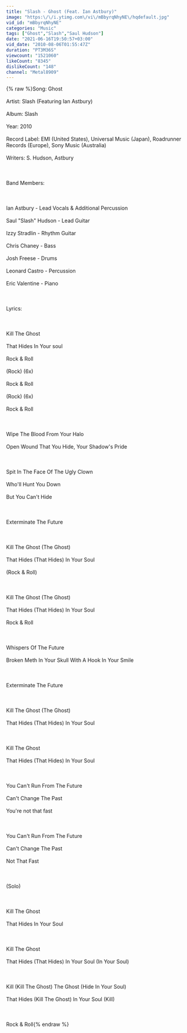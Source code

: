 ```yaml
---
title: "Slash - Ghost (Feat. Ian Astbury)"
image: "https:\/\/i.ytimg.com\/vi\/mBbyrqNhyNE\/hqdefault.jpg"
vid_id: "mBbyrqNhyNE"
categories: "Music"
tags: ["Ghost","Slash","Saul Hudson"]
date: "2021-06-16T19:50:57+03:00"
vid_date: "2010-08-06T01:55:47Z"
duration: "PT3M36S"
viewcount: "1521060"
likeCount: "8345"
dislikeCount: "148"
channel: "Metal8909"
---
```

{% raw %}Song: Ghost<br /><br />Artist: Slash (Featuring Ian Astbury)<br /><br />Album: Slash<br /><br />Year: 2010<br /><br />Record Label: EMI (United States), Universal Music (Japan), Roadrunner Records (Europe), Sony Music (Australia)<br /><br />Writers: S. Hudson, Astbury<br /><br /><br /><br />Band Members:<br /><br /><br /><br />Ian Astbury - Lead Vocals &amp; Additional Percussion<br /><br />Saul &quot;Slash&quot; Hudson - Lead Guitar<br /><br />Izzy Stradlin - Rhythm Guitar<br /><br />Chris Chaney - Bass<br /><br />Josh Freese - Drums<br /><br />Leonard Castro - Percussion<br /><br />Eric Valentine - Piano<br /><br /><br /><br />Lyrics: <br /><br /><br /><br />Kill The Ghost<br /><br />That Hides In Your soul<br /><br />Rock &amp; Roll<br /><br />(Rock) (6x)<br /><br />Rock &amp; Roll<br /><br />(Rock) (6x)<br /><br />Rock &amp; Roll<br /><br /><br /><br />Wipe The Blood From Your Halo<br /><br />Open Wound That You Hide, Your Shadow's Pride<br /><br /><br /><br />Spit In The Face Of The Ugly Clown<br /><br />Who'll Hunt You Down <br /><br />But You Can't Hide<br /><br /><br /><br />Exterminate The Future<br /><br /><br /><br />Kill The Ghost (The Ghost)<br /><br />That Hides (That Hides) In Your Soul<br /><br />(Rock &amp; Roll)<br /><br /><br /><br />Kill The Ghost (The Ghost)<br /><br />That Hides (That Hides) In Your Soul<br /><br />Rock &amp; Roll<br /><br /><br /><br />Whispers Of The Future<br /><br />Broken Meth In Your Skull With A Hook In Your Smile<br /><br /><br /><br />Exterminate The Future<br /><br /><br /><br />Kill The Ghost (The Ghost)<br /><br />That Hides (That Hides) In Your Soul<br /><br /><br /><br />Kill The Ghost<br /><br />That Hides (That Hides) In Your Soul<br /><br /><br /><br />You Can't Run From The Future<br /><br />Can't Change The Past<br /><br />You're not that fast <br /><br /><br /><br />You Can't Run From The Future<br /><br />Can't Change The Past<br /><br />Not That Fast <br /><br /><br /><br />(Solo)<br /><br /><br /><br />Kill The Ghost<br /><br />That Hides In Your Soul<br /><br /><br /><br />Kill The Ghost<br /><br />That Hides (That Hides) In Your Soul (In Your Soul)<br /><br /><br /><br />Kill (Kill The Ghost) The Ghost (Hide In Your Soul)<br /><br />That Hides (Kill The Ghost) In Your Soul (Kill)<br /><br /><br /><br />Rock &amp; Roll{% endraw %}
